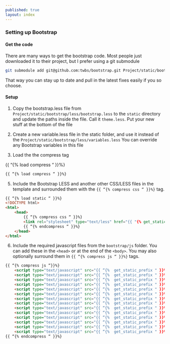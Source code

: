 ```yaml
---
published: true
layout: index
---
```


### Setting up Bootstrap

#### Get the code
There are many ways to get the bootstrap code. Most people just downloaded it to their project, but I prefer using a git submodule

```bash
git submodule add git@github.com:twbs/bootstrap.git Project/static/bootstrap
```
That way you can stay up to date and pull in the latest fixes easily if you so choose.
#### Setup
1. Copy the bootstrap.less file from `Project/static/bootstrap/less/bootstrap.less` to the `static` directory and update the paths inside the file. Call it `theme.less`. Put your new stuff at the bottom of the file

2. Create a new variable.less file in the static folder, and use it instead of the `Project/static/bootstrap/less/variables.less`
You can override any Bootstrap variables in this file

4. Load the the compress tag

{{ “{% load compress “ }}%}

```html
{{ “{% load compress “ }}%}
```

5. Include the Bootstrap LESS and another other CSS/LESS files in the template and surrounded them with the `{{ “{% compress css “ }}%}` tag.

```html
{{ “{% load static “ }}%}
<!DOCTYPE html>
<html>
	<head>
    	{{ “{% compress css “ }}%}
		<link rel="stylesheet" type="text/less" href="{{ "{% get_static_prefix " }}%}theme.less" media="screen">
        {{ “{% endcompress “ }}%}
    </head>
</html>
```
6. Include the required javascript files from the `bootstrap/js` folder. You can add these in the `<head>` or at the end of the `<body>`. You may also optionally surround them in `{{ “{% compress js “ }}%}` tags.

```html
{{ “{% compress js “}}%}
	<script type="text/javascript" src="{{ “{%  get_static_prefix " }}%}js/jquery-1.10.1.js"></script>
	<script type="text/javascript" src="{{ “{%  get_static_prefix " }}%}bootstrap/js/bootstrap-affix.js"></script>
	<script type="text/javascript" src="{{ “{%  get_static_prefix " }}%}bootstrap/js/bootstrap-alert.js"></script>
	<script type="text/javascript" src="{{ “{%  get_static_prefix " }}%}bootstrap/js/bootstrap-button.js"></script>
	<script type="text/javascript" src="{{ “{%  get_static_prefix " }}%}bootstrap/js/bootstrap-carousel.js"></script>
	<script type="text/javascript" src="{{ “{%  get_static_prefix " }}%}bootstrap/js/bootstrap-collapse.js"></script>
	<script type="text/javascript" src="{{ “{%  get_static_prefix " }}%}bootstrap/js/bootstrap-dropdown.js"></script>
	<script type="text/javascript" src="{{ “{%  get_static_prefix " }}%}bootstrap/js/bootstrap-modal.js"></script>
	<script type="text/javascript" src="{{ “{%  get_static_prefix " }}%}bootstrap/js/bootstrap-tooltip.js"></script>
	<script type="text/javascript" src="{{ “{%  get_static_prefix " }}%}bootstrap/js/bootstrap-popover.js"></script>
	<script type="text/javascript" src="{{ “{%  get_static_prefix " }}%}bootstrap/js/bootstrap-scrollspy.js"></script>
	<script type="text/javascript" src="{{ “{%  get_static_prefix " }}%}bootstrap/js/bootstrap-tab.js"></script>
	<script type="text/javascript" src="{{ “{%  get_static_prefix " }}%}bootstrap/js/bootstrap-transition.js"></script>
    <script type="text/javascript" src="{{ “{%  get_static_prefix " }}%}bootstrap/js/bootstrap-typeahead.js"></script>
{{ “{% endcompress “ }}%}
```
